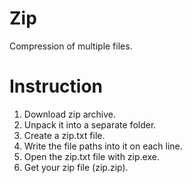 # Zip
Compression of multiple files.

# Instruction
1. Download zip archive.
2. Unpack it into a separate folder.
3. Create a zip.txt file.
4. Write the file paths into it on each line.
5. Open the zip.txt file with zip.exe.
6. Get your zip file (zip.zip).

